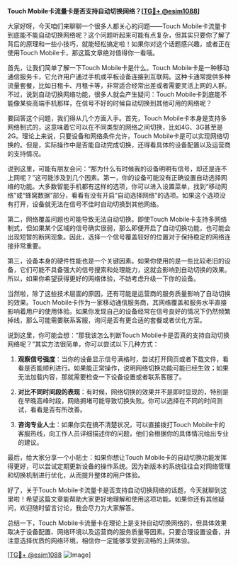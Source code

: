 **Touch Mobile卡流量卡是否支持自动切换网络？[[TG💪+ @esim1088](https://t.me/s/esim1088)]**

大家好呀，今天咱们来聊聊一个很多人都关心的问题——Touch Mobile卡流量卡到底能不能自动切换网络呢？这个问题听起来可能有点复杂，但其实只要你了解了背后的原理和一些小技巧，就能轻松搞定啦！如果你对这个话题感兴趣，或者正在使用Touch Mobile卡，那这篇文章绝对值得你一看哦。

首先，让我们简单了解一下Touch Mobile卡是什么。Touch Mobile卡是一种移动通信服务卡，它允许用户通过手机或平板设备连接到互联网。这种卡通常提供多种流量套餐，比如日租卡、月租卡等，非常适合经常出差或者需要灵活上网的人群。不过，说到自动切换网络功能，很多人就会产生疑问：Touch Mobile卡到底能不能像某些高端手机那样，在信号不好的时候自动切换到其他可用的网络呢？

要回答这个问题，我们得从几个方面入手。首先，Touch Mobile卡本身是支持多网络制式的，这意味着它可以在不同类型的网络之间切换，比如4G、3G甚至是2G。理论上来说，只要设备和网络条件允许，Touch Mobile卡是可以实现网络切换的。但是，实际操作中是否能自动完成切换，还得看具体的设备配置以及运营商的支持情况。

说到这里，可能有朋友会问：“那为什么有时候我的设备明明有信号，却还是连不上网呢？”这可能涉及到几个因素。第一，你的设备可能没有正确设置自动选择网络的功能。大多数智能手机都有这样的选项，你可以进入设置菜单，找到“移动网络”或“蜂窝数据”部分，看看有没有开启“自动选择网络”的选项。如果这个选项没有打开，设备就无法在信号不佳时自动切换到其他网络。

第二，网络覆盖问题也可能导致无法自动切换。即使Touch Mobile卡支持多网络制式，但如果某个区域的信号确实很弱，那么即便开启了自动切换功能，也可能会出现短暂的断网现象。因此，选择一个信号覆盖较好的位置对于保持稳定的网络连接非常重要。

第三，设备本身的硬件性能也是一个关键因素。如果你使用的是一些比较老旧的设备，它们可能不具备强大的信号搜索和处理能力，这就会影响到自动切换的效果。所以，如果你希望获得更好的网络体验，不妨考虑升级一下你的设备。

当然啦，除了这些技术层面的原因，还有可能是运营商的服务质量影响了自动切换的效果。Touch Mobile卡作为一家移动通信服务商，其网络覆盖和服务水平直接影响着用户的使用体验。如果你发现自己的设备经常在信号良好的情况下仍然频繁掉线，那么可能需要联系客服，询问是否有更合适的套餐或者优化方案。

说到这里，你可能会想：“那我该怎么判断Touch Mobile卡是否真的支持自动切换网络呢？”其实方法很简单，你可以尝试以下几种方式：

1. **观察信号强度**：当你的设备显示信号满格时，尝试打开网页或者下载文件，看看是否能顺利进行。如果能正常操作，说明网络切换功能可能已经生效；如果无法加载内容，那就需要检查一下设备设置或者联系客服了。

2. **对比不同时间段的表现**：有时候，网络切换的效果并不是即时显现的，特别是在早晚高峰时段，网络拥堵可能导致切换失败。你可以选择在不同的时间测试，看看是否有所改善。

3. **咨询专业人士**：如果你实在搞不清楚状况，可以直接拨打Touch Mobile卡的客服热线，向工作人员详细描述你的问题，他们会根据你的具体情况给出专业的建议。

最后，给大家分享一个小贴士：如果你想让Touch Mobile卡的自动切换功能发挥得更好，可以尝试定期更新设备的操作系统。因为新版本的系统往往会对网络管理和切换机制进行优化，从而提升整体的用户体验。

好了，关于Touch Mobile卡流量卡是否支持自动切换网络的话题，今天就聊到这里啦！希望这篇文章能帮助大家更好地理解和使用这项功能。如果你还有其他疑问，欢迎随时留言讨论，我会尽力为大家解答。

总结一下，Touch Mobile卡流量卡在理论上是支持自动切换网络的，但具体效果取决于设备配置、网络环境以及运营商的服务质量等因素。只要合理设置设备，并注意选择优质的网络环境，相信你一定能够享受到流畅的上网体验。

[[TG💪+ @esim1088](https://t.me/s/esim1088) ![Image](https://i.postimg.cc/4NQfJmqS/Snipaste-2025-05-13-00-14-12.png)]
